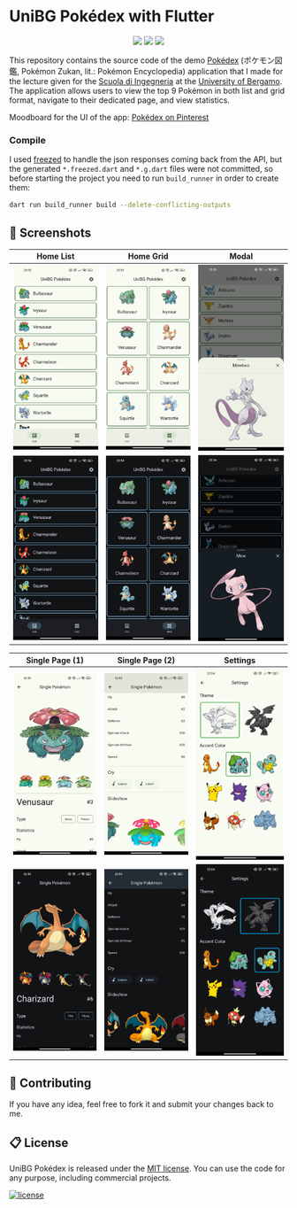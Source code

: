 # UniBG Pokédex with Flutter

<p align="center">
    <a href="https://dart.dev/"><img src="https://img.shields.io/badge/Dart-0175C2?style=for-the-badge&logo=dart&logoColor=white"></a>
    <a href="https://flutter.dev/"><img src="https://img.shields.io/badge/Flutter-02569B?style=for-the-badge&logo=flutter&logoColor=white"></a>
    <a href="https://opensource.org/licenses/MIT"><img src="https://img.shields.io/badge/licence-MIT-green?style=for-the-badge&"></a>
</p>

This repository contains the source code of the demo [Pokédex](https://en.wikipedia.org/wiki/Gameplay_of_Pok%C3%A9mon#Pok%C3%A9dex) (ポケモン図鑑, Pokémon Zukan, lit.: Pokémon Encyclopedia) application that I made for the lecture given for the [Scuola di Ingegneria](https://www.unibg.it/embed-ingegneria/strutture-scuola-ingegneria) at the [University of Bergamo](https://www.unibg.it/). The application allows users to view the top 9 Pokémon in both list and grid format, navigate to their dedicated page, and view statistics.

Moodboard for the UI of the app: [Pokédex on Pinterest](https://www.pinterest.it/polilluminato/pokedex/)

### Compile

I used [freezed](https://pub.dev/packages/freezed) to handle the json responses coming back from the API, but the generated `*.freezed.dart` and `*.g.dart` files were not committed, so before starting the project you need to run `build_runner` in order to create them:

```sh
dart run build_runner build --delete-conflicting-outputs
```

## 📱 Screenshots

| Home List | Home Grid | Modal |
|-|-|-|
| <img width="300" src="screenshots/home_list_light.jpg"> | <img width="300" src="screenshots/home_grid_light.jpg"> | <img width="300" src="screenshots/modal_light.jpg"> | 
| <img width="300" src="screenshots/home_list_dark.jpg"> | <img width="300" src="screenshots/home_grid_dark.jpg"> | <img width="300" src="screenshots/modal_dark.jpg"> | 

| Single Page (1) | Single Page (2) | Settings |
|-|-|-|
| <img width="300" src="screenshots/single_page_top_light.jpg"> | <img width="300" src="screenshots/single_page_bottom_light.jpg"> | <img width="300" src="screenshots/settings_light.jpg"> | 
| <img width="300" src="screenshots/single_page_top_dark.jpg"> | <img width="300" src="screenshots/single_page_bottom_dark.jpg"> | <img width="300" src="screenshots/settings_dark.jpg"> | 

## 💎 Contributing

If you have any idea, feel free to fork it and submit your changes back to me.

## 📋 License

UniBG Pokédex is released under the [MIT license](LICENSE.md). You can use the code for any purpose, including commercial projects.

[![license](https://img.shields.io/badge/License-MIT-yellow.svg)](https://opensource.org/licenses/MIT)